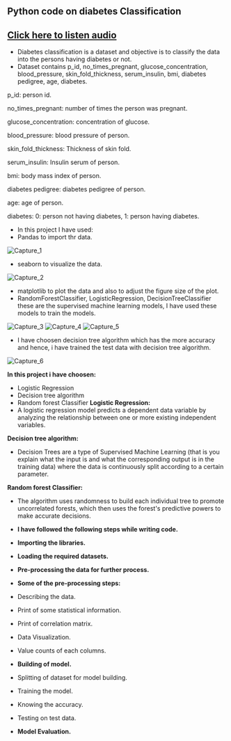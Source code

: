 ## Python code on diabetes Classification

## [Click here to listen audio](https://drive.google.com/file/d/1AVh60ewy6kS71EYQ254I68Qqqetd5D3_/view?usp=sharing)

- Diabetes classification is a dataset and objective is to classify the data into the persons having diabetes or not.
- Dataset contains p_id, no_times_pregnant, glucose_concentration, blood_pressure, skin_fold_thickness, serum_insulin, bmi, diabetes pedigree, age, diabetes.

p_id: person id.

no_times_pregnant: number of times the person was pregnant.

glucose_concentration: concentration of glucose.

blood_pressure: blood pressure of person.

skin_fold_thickness: Thickness of skin fold.

serum_insulin: Insulin serum of person.

bmi: body mass index of person.

diabetes pedigree: diabetes pedigree of person.

age: age of person.

diabetes: 0: person not having diabetes, 1: person having diabetes.

- In this project I have used:
- Pandas to import thr data.

![Capture_1](https://user-images.githubusercontent.com/79050917/134951299-285568e2-86fe-4d41-ad50-191311b95f80.PNG)

- seaborn to visualize the data.

![Capture_2](https://user-images.githubusercontent.com/79050917/134951316-39354ec6-ee1a-4e83-904e-d4b6c9249164.PNG)

- matplotlib to plot the data and also to adjust the figure size of the plot.
- RandomForestClassifier, LogisticRegression, DecisionTreeClassifier these are the supervised machine learning models, I have used these models to train the models.

![Capture_3](https://user-images.githubusercontent.com/79050917/134951332-3c13961a-8d7c-4694-b2f6-5f51a2332f7c.PNG)
![Capture_4](https://user-images.githubusercontent.com/79050917/134951421-57bbbbdc-1f4d-4b63-85ea-85ba6478a9bb.PNG)
![Capture_5](https://user-images.githubusercontent.com/79050917/134951434-e1797511-df89-4d31-9324-10383cd69bb1.PNG)


- I have choosen decision tree algorithm which has the more accuracy and hence, i have trained the test data with decision tree algorithm.

![Capture_6](https://user-images.githubusercontent.com/79050917/134951466-f651a64c-70c0-43c9-bfbc-470ff0ca6d98.PNG)

**In this project i have choosen:**
- Logistic Regression
- Decision tree algorithm
- Random forest Classifier
**Logistic Regression:**
-  A logistic regression model predicts a dependent data variable by analyzing the relationship between one or more existing independent variables.

**Decision tree algorithm:**
- Decision Trees are a type of Supervised Machine Learning (that is you explain what the input is and what the corresponding output is in the training data) where the data is continuously split according to a certain parameter.

**Random forest Classifier:**
- The algorithm uses randomness to build each individual tree to promote uncorrelated forests, which then uses the forest's predictive powers to make accurate decisions.

- **I have followed the following steps while writing code.**
- **Importing the libraries.**
- **Loading the required datasets.**
- **Pre-processing the data for further process.**
- **Some of the pre-processing steps:**
- Describing the data.
- Print of some statistical information.
- Print of correlation matrix.
- Data Visualization.
- Value counts of each columns.
- **Building of model.**
- Splitting of dataset for model building.
- Training the model.
- Knowing the accuracy.
- Testing on test data.
- **Model Evaluation.**


